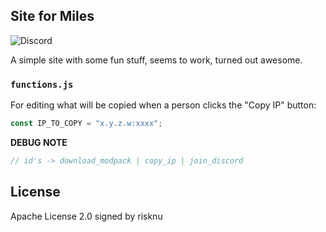 ## Site for Miles  
![Discord](https://img.shields.io/discord/1307424930069090384)

A simple site with some fun stuff, seems to work, turned out awesome.  

### `functions.js`  
For editing what will be copied when a person clicks the "Copy IP" button:  
```js
const IP_TO_COPY = "x.y.z.w:xxxx";
```  

**DEBUG NOTE**  
```js
// id's -> download_modpack | copy_ip | join_discord
```

## License
Apache License 2.0 signed by risknu
